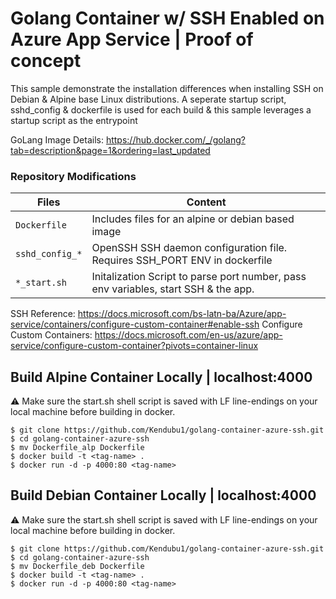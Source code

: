 # Golang Container w/ SSH Enabled on Azure App Service | Proof of concept
This sample demonstrate the installation differences when installing SSH on Debian & Alpine base Linux distributions. A seperate startup script, sshd_config & dockerfile is used for each build & this sample leverages a startup script as the entrypoint

GoLang Image Details: https://hub.docker.com/_/golang?tab=description&page=1&ordering=last_updated

### Repository Modifications 

| Files             |  Content                                   |
|----------------------|--------------------------------------------|
| `Dockerfile`           | Includes files for an alpine or debian based image           |
| `sshd_config_*`       | OpenSSH SSH daemon configuration file. Requires SSH_PORT ENV in dockerfile                      |
| `*_start.sh`               | Initalization Script to parse port number, pass env variables, start SSH & the app.                                 |

SSH Reference: https://docs.microsoft.com/bs-latn-ba/Azure/app-service/containers/configure-custom-container#enable-ssh
Configure Custom Containers: https://docs.microsoft.com/en-us/azure/app-service/configure-custom-container?pivots=container-linux


## Build Alpine Container Locally | localhost:4000
⚠ Make sure the start.sh shell script is saved with LF line-endings on your local machine before building in docker.
```
$ git clone https://github.com/Kendubu1/golang-container-azure-ssh.git
$ cd golang-container-azure-ssh
$ mv Dockerfile_alp Dockerfile
$ docker build -t <tag-name> .
$ docker run -d -p 4000:80 <tag-name>
```

## Build Debian Container Locally | localhost:4000
⚠ Make sure the start.sh shell script is saved with LF line-endings on your local machine before building in docker.
```
$ git clone https://github.com/Kendubu1/golang-container-azure-ssh.git
$ cd golang-container-azure-ssh
$ mv Dockerfile_deb Dockerfile
$ docker build -t <tag-name> .
$ docker run -d -p 4000:80 <tag-name>
```
